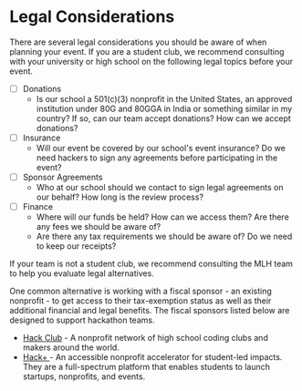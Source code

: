 # Legal Considerations

There are several legal considerations you should be aware of when planning your event. If you are a student club, we recommend consulting with your university or high school on the following legal topics before your event.&#x20;

* [ ] Donations&#x20;
  * Is our school a 501(c)(3) nonprofit in the United States, an approved institution under 80G and 80GGA in India or something similar in my country? If so, can our team accept donations? How can we accept donations?
* [ ] Insurance
  * Will our event be covered by our school's event insurance? Do we need hackers to sign any agreements before participating in the event?
* [ ] Sponsor Agreements
  * Who at our school should we contact to sign legal agreements on our behalf? How long is the review process?
* [ ] Finance
  * Where will our funds be held? How can we access them? Are there any fees we should be aware of?&#x20;
  * Are there any tax requirements we should be aware of? Do we need to keep our receipts?

If your team is not a student club, we recommend consulting the MLH team to help you evaluate legal alternatives. &#x20;

One common alternative is working with a fiscal sponsor - an existing nonprofit - to get access to their tax-exemption status as well as their additional financial and legal benefits. The fiscal sponsors listed below are designed to support hackathon teams.&#x20;

* [Hack Club](https://hackclub.com/?utm\_campaign=other-organizers-organizer\_guide\_hackclub\_referral\&utm\_medium=website\&utm\_source=partner) - A nonprofit network of high school coding clubs and makers around the world.&#x20;
* [Hack+ ](https://hackplus.io/?utm\_campaign=mlh-organizers-organizer\_guide\_hackplus\_referral\&utm\_medium=website\&utm\_source=partner)- An accessible nonprofit accelerator for student-led impacts. They are a full-spectrum platform that enables students to launch startups, nonprofits, and events.





